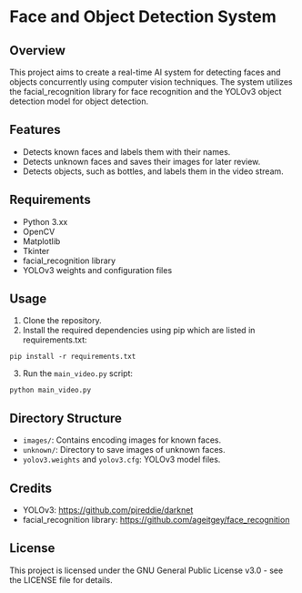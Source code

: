 # Face and Object Detection System

## Overview
This project aims to create a real-time AI system for detecting faces and objects concurrently using computer vision techniques. The system utilizes the facial_recognition library for face recognition and the YOLOv3 object detection model for object detection.

## Features
- Detects known faces and labels them with their names.
- Detects unknown faces and saves their images for later review.
- Detects objects, such as bottles, and labels them in the video stream.

## Requirements
- Python 3.xx
- OpenCV
- Matplotlib
- Tkinter
- facial_recognition library
- YOLOv3 weights and configuration files

## Usage
1. Clone the repository.
2. Install the required dependencies using pip which are listed in requirements.txt:
```
pip install -r requirements.txt
```
3. Run the `main_video.py` script:
```
python main_video.py
```

## Directory Structure
- `images/`: Contains encoding images for known faces.
- `unknown/`: Directory to save images of unknown faces.
- `yolov3.weights` and `yolov3.cfg`: YOLOv3 model files.

## Credits
- YOLOv3: https://github.com/pjreddie/darknet
- facial_recognition library: https://github.com/ageitgey/face_recognition

## License
This project is licensed under the GNU General Public License v3.0 - see the LICENSE file for details.

